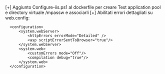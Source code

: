 [+] Aggiunto Configure-iis.ps1 al dockerfile per creare Test application pool e directory virtuale /mpassw e associarli
[+] Abilitati errori dettagliati su web.config:
```
  <configuration>
      <system.webServer>
          <httpErrors errorMode="Detailed" />
          <asp scriptErrorSentToBrowser="true"/>
      </system.webServer>
      <system.web>
          <customErrors mode="Off"/>
          <compilation debug="true"/>
      </system.web>
  </configuration>
```

